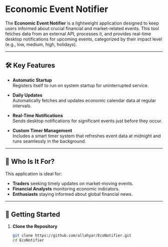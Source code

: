 ﻿# Economic Event Notifier

The **Economic Event Notifier** is a lightweight application designed to keep users informed about crucial financial and market-related events. This tool fetches data from an external API, processes it, and provides real-time desktop notifications for upcoming events, categorized by their impact level (e.g., low, medium, high, holidays).

---

## 🛠 Key Features
- **Automatic Startup**  
  Registers itself to run on system startup for uninterrupted service.

- **Daily Updates**  
  Automatically fetches and updates economic calendar data at regular intervals.

- **Real-Time Notifications**  
  Sends desktop notifications for significant events just before they occur.

- **Custom Timer Management**  
  Includes a smart timer system that refreshes event data at midnight and runs seamlessly in the background.

---

## 🎯 Who Is It For?
This application is ideal for:
- **Traders** seeking timely updates on market-moving events.
- **Financial Analysts** monitoring economic indicators.
- **Enthusiasts** staying informed about global financial news.

---

## 🚀 Getting Started
1. **Clone the Repository**
   ```bash
   git clone https://github.com/allahyar/EcoNotifier.git
   cd EcoNotifier
